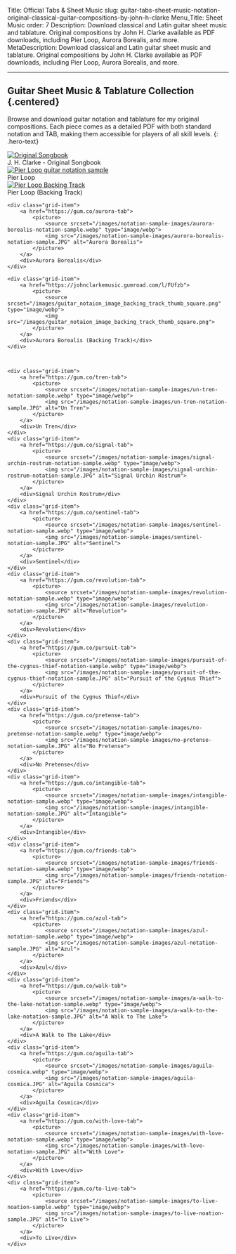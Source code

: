 Title: Official Tabs & Sheet Music
slug: guitar-tabs-sheet-music-notation-original-classical-guitar-compositions-by-john-h-clarke
Menu_Title: Sheet Music
order: 7
Description: Download classical and Latin guitar sheet music and tablature. Original compositions by John H. Clarke available as PDF downloads, including Pier Loop, Aurora Borealis, and more.
MetaDescription: Download classical and Latin guitar sheet music and tablature. Original compositions by John H. Clarke available as PDF downloads, including Pier Loop, Aurora Borealis, and more.

---

## Guitar Sheet Music & Tablature Collection {.centered}

Browse and download guitar notation and tablature for my original compositions. Each piece comes as a detailed PDF with both standard notation and TAB, making them accessible for players of all skill levels.
{: .hero-text}

<div class="composition-grid">
    <div class="grid-item">
        <a href="https://gum.co/ABqtxe">
            <picture>
                <source srcset="/images/jhc-songbook-image.webp" type="image/webp">
                <img src="/images/jhc-songbook-image.jpg" alt="Original Songbook">
            </picture>
        </a>
        <div>J. H. Clarke - Original Songbook</div>
    </div>
    <div class="grid-item">
        <a href="https://johnclarkemusic.gumroad.com/l/jwuin">
            <picture>
                <source srcset="/images/notation-sample-images/pier-loop-notation-sample.webp" type="image/webp">
                <img src="/images/notation-sample-images/pier-loop-notation-sample.JPG" alt="Pier Loop guitar notation sample">
            </picture>
        </a>
        <div>Pier Loop</div>
    </div>
    <div class="grid-item">
    <a href="https://johnclarkemusic.gumroad.com/l/pier-loop-backing-track">
        <picture>
            <source srcset="/images/guitar_notaion_image_backing_track_thumb_square.png" type="image/webp">
            <img src="/images/guitar_notaion_image_backing_track_thumb_square.png" alt="Pier Loop Backing Track">
        </picture>
    </a>
    <div>Pier Loop (Backing Track)</div>
    </div>


    <div class="grid-item">
        <a href="https://gum.co/aurora-tab">
            <picture>
                <source srcset="/images/notation-sample-images/aurora-borealis-notation-sample.webp" type="image/webp">
                <img src="/images/notation-sample-images/aurora-borealis-notation-sample.JPG" alt="Aurora Borealis">
            </picture>
        </a>
        <div>Aurora Borealis</div>
    </div>

    <div class="grid-item">
        <a href="https://johnclarkemusic.gumroad.com/l/FUfzb">
            <picture>
                <source srcset="/images/guitar_notaion_image_backing_track_thumb_square.png" type="image/webp">
                <img src="/images/guitar_notaion_image_backing_track_thumb_square.png">
            </picture>
        </a>
        <div>Aurora Borealis (Backing Track)</div>
    </div>



    <div class="grid-item">
        <a href="https://gum.co/tren-tab">
            <picture>
                <source srcset="/images/notation-sample-images/un-tren-notation-sample.webp" type="image/webp">
                <img src="/images/notation-sample-images/un-tren-notation-sample.JPG" alt="Un Tren">
            </picture>
        </a>
        <div>Un Tren</div>
    </div>
    <div class="grid-item">
        <a href="https://gum.co/signal-tab">
            <picture>
                <source srcset="/images/notation-sample-images/signal-urchin-rostrum-notation-sample.webp" type="image/webp">
                <img src="/images/notation-sample-images/signal-urchin-rostrum-notation-sample.JPG" alt="Signal Urchin Rostrum">
            </picture>
        </a>
        <div>Signal Urchin Rostrum</div>
    </div>
    <div class="grid-item">
        <a href="https://gum.co/sentinel-tab">
            <picture>
                <source srcset="/images/notation-sample-images/sentinel-notation-sample.webp" type="image/webp">
                <img src="/images/notation-sample-images/sentinel-notation-sample.JPG" alt="Sentinel">
            </picture>
        </a>
        <div>Sentinel</div>
    </div>
    <div class="grid-item">
        <a href="https://gum.co/revolution-tab">
            <picture>
                <source srcset="/images/notation-sample-images/revolution-notation-sample.webp" type="image/webp">
                <img src="/images/notation-sample-images/revolution-notation-sample.JPG" alt="Revolution">
            </picture>
        </a>
        <div>Revolution</div>
    </div>
    <div class="grid-item">
        <a href="https://gum.co/pursuit-tab">
            <picture>
                <source srcset="/images/notation-sample-images/pursuit-of-the-cygnus-thief-notation-sample.webp" type="image/webp">
                <img src="/images/notation-sample-images/pursuit-of-the-cygnus-thief-notation-sample.JPG" alt="Pursuit of the Cygnus Thief">
            </picture>
        </a>
        <div>Pursuit of the Cygnus Thief</div>
    </div>
    <div class="grid-item">
        <a href="https://gum.co/pretense-tab">
            <picture>
                <source srcset="/images/notation-sample-images/no-pretense-notation-sample.webp" type="image/webp">
                <img src="/images/notation-sample-images/no-pretense-notation-sample.JPG" alt="No Pretense">
            </picture>
        </a>
        <div>No Pretense</div>
    </div>
    <div class="grid-item">
        <a href="https://gum.co/intangible-tab">
            <picture>
                <source srcset="/images/notation-sample-images/intangible-notation-sample.webp" type="image/webp">
                <img src="/images/notation-sample-images/intangible-notation-sample.JPG" alt="Intangible">
            </picture>
        </a>
        <div>Intangible</div>
    </div>
    <div class="grid-item">
        <a href="https://gum.co/friends-tab">
            <picture>
                <source srcset="/images/notation-sample-images/friends-notation-sample.webp" type="image/webp">
                <img src="/images/notation-sample-images/friends-notation-sample.JPG" alt="Friends">
            </picture>
        </a>
        <div>Friends</div>
    </div>
    <div class="grid-item">
        <a href="https://gum.co/azul-tab">
            <picture>
                <source srcset="/images/notation-sample-images/azul-notation-sample.webp" type="image/webp">
                <img src="/images/notation-sample-images/azul-notation-sample.JPG" alt="Azul">
            </picture>
        </a>
        <div>Azul</div>
    </div>
    <div class="grid-item">
        <a href="https://gum.co/walk-tab">
            <picture>
                <source srcset="/images/notation-sample-images/a-walk-to-the-lake-notation-sample.webp" type="image/webp">
                <img src="/images/notation-sample-images/a-walk-to-the-lake-notation-sample.JPG" alt="A Walk to The Lake">
            </picture>
        </a>
        <div>A Walk to The Lake</div>
    </div>
    <div class="grid-item">
        <a href="https://gum.co/aguila-tab">
            <picture>
                <source srcset="/images/notation-sample-images/aguila-cosmica.webp" type="image/webp">
                <img src="/images/notation-sample-images/aguila-cosmica.JPG" alt="Aguila Cosmica">
            </picture>
        </a>
        <div>Aguila Cosmica</div>
    </div>
    <div class="grid-item">
        <a href="https://gum.co/with-love-tab">
            <picture>
                <source srcset="/images/notation-sample-images/with-love-notation-sample.webp" type="image/webp">
                <img src="/images/notation-sample-images/with-love-notation-sample.JPG" alt="With Love">
            </picture>
        </a>
        <div>With Love</div>
    </div>
    <div class="grid-item">
        <a href="https://gum.co/to-live-tab">
            <picture>
                <source srcset="/images/notation-sample-images/to-live-noation-sample.webp" type="image/webp">
                <img src="/images/notation-sample-images/to-live-noation-sample.JPG" alt="To Live">
            </picture>
        </a>
        <div>To Live</div>
    </div>
</div>
